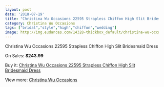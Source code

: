 ```yaml
---
layout: post
date: '2018-07-19'
title: "Christina Wu Occasions 22595 Strapless Chiffon High Slit Bridesmaid Dress"
category: Christina Wu Occasions
tags: ["bridal","style","high","chiffon","wedding"]
image: http://img.eudances.com/14328-thickbox_default/christina-wu-occasions-22595-strapless-chiffon-high-slit-bridesmaid-dress.jpg
---
```

Christina Wu Occasions 22595 Strapless Chiffon High Slit Bridesmaid Dress

On Sales: **$243.99**
<a href="https://www.eudances.com/en/christina-wu-occasions/4301-christina-wu-occasions-22595-strapless-chiffon-high-slit-bridesmaid-dress.html"><amp-img layout="responsive" width="600" height="600" src="//img.eudances.com/14328-thickbox_default/christina-wu-occasions-22595-strapless-chiffon-high-slit-bridesmaid-dress.jpg" alt="Christina Wu Occasions 22595 Strapless Chiffon High Slit Bridesmaid Dress 0" /></a>
<a href="https://www.eudances.com/en/christina-wu-occasions/4301-christina-wu-occasions-22595-strapless-chiffon-high-slit-bridesmaid-dress.html"><amp-img layout="responsive" width="600" height="600" src="//img.eudances.com/14331-thickbox_default/christina-wu-occasions-22595-strapless-chiffon-high-slit-bridesmaid-dress.jpg" alt="Christina Wu Occasions 22595 Strapless Chiffon High Slit Bridesmaid Dress 1" /></a>
<a href="https://www.eudances.com/en/christina-wu-occasions/4301-christina-wu-occasions-22595-strapless-chiffon-high-slit-bridesmaid-dress.html"><amp-img layout="responsive" width="600" height="600" src="//img.eudances.com/14330-thickbox_default/christina-wu-occasions-22595-strapless-chiffon-high-slit-bridesmaid-dress.jpg" alt="Christina Wu Occasions 22595 Strapless Chiffon High Slit Bridesmaid Dress 2" /></a>
<a href="https://www.eudances.com/en/christina-wu-occasions/4301-christina-wu-occasions-22595-strapless-chiffon-high-slit-bridesmaid-dress.html"><amp-img layout="responsive" width="600" height="600" src="//img.eudances.com/14329-thickbox_default/christina-wu-occasions-22595-strapless-chiffon-high-slit-bridesmaid-dress.jpg" alt="Christina Wu Occasions 22595 Strapless Chiffon High Slit Bridesmaid Dress 3" /></a>

Buy it: [Christina Wu Occasions 22595 Strapless Chiffon High Slit Bridesmaid Dress](https://www.eudances.com/en/christina-wu-occasions/4301-christina-wu-occasions-22595-strapless-chiffon-high-slit-bridesmaid-dress.html "Christina Wu Occasions 22595 Strapless Chiffon High Slit Bridesmaid Dress")

View more: [Christina Wu Occasions](https://www.eudances.com/en/59-christina-wu-occasions "Christina Wu Occasions")